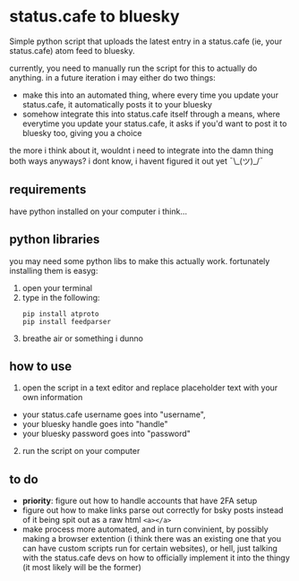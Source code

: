 # status.cafe to bluesky
Simple python script that uploads the latest entry in a status.cafe (ie, your status.cafe) atom feed to bluesky.

currently, you need to manually run the script for this to actually do anything. 
in a future iteration i may either do two things:
- make this into an automated thing, where every time you update your status.cafe, it automatically posts it to your bluesky
- somehow integrate this into status.cafe itself through a means, where everytime you update your status.cafe, it asks if you'd want to post it to bluesky too, giving you a choice

the more i think about it, wouldnt i need to integrate into the damn thing both ways anyways? i dont know, i havent figured it out yet ¯\\\_(ツ)_/¯

## requirements
have python installed on your computer i think...

python libraries
---
you may need some python libs to make this actually work. fortunately installing them is easyg:

1. open your terminal
2. type in the following:
   ```
   pip install atproto
   pip install feedparser
   ```
3. breathe air or something i dunno

## how to use
1. open the script in a text editor and replace placeholder text with your own information
- your status.cafe username goes into "username",
- your bluesky handle goes into "handle"
- your bluesky password goes into "password"
2. run the script on your computer

## to do
- **priority**: figure out how to handle accounts that have 2FA setup
- figure out how to make links parse out correctly for bsky posts instead of it being spit out as a raw html `<a></a>`
- make process more automated, and in turn convinient, by possibly making a browser extention (i think there was an existing one that you can have custom scripts run for certain websites), or hell, just talking with the status.cafe devs on how to officially implement it into the thingy (it most likely will be the former)
